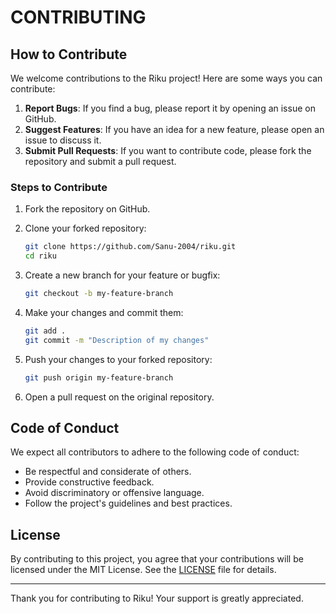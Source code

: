 # CONTRIBUTING

## How to Contribute

We welcome contributions to the Riku project! Here are some ways you can contribute:

1. **Report Bugs**: If you find a bug, please report it by opening an issue on GitHub.
2. **Suggest Features**: If you have an idea for a new feature, please open an issue to discuss it.
3. **Submit Pull Requests**: If you want to contribute code, please fork the repository and submit a pull request.

### Steps to Contribute

1. Fork the repository on GitHub.
2. Clone your forked repository:

   ```sh
   git clone https://github.com/Sanu-2004/riku.git
   cd riku
   ```

3. Create a new branch for your feature or bugfix:

   ```sh
   git checkout -b my-feature-branch
   ```

4. Make your changes and commit them:

   ```sh
   git add .
   git commit -m "Description of my changes"
   ```

5. Push your changes to your forked repository:

   ```sh
   git push origin my-feature-branch
   ```

6. Open a pull request on the original repository.

## Code of Conduct

We expect all contributors to adhere to the following code of conduct:

- Be respectful and considerate of others.
- Provide constructive feedback.
- Avoid discriminatory or offensive language.
- Follow the project's guidelines and best practices.

## License

By contributing to this project, you agree that your contributions will be licensed under the MIT License. See the [LICENSE](LICENSE) file for details.

---

Thank you for contributing to Riku! Your support is greatly appreciated.
